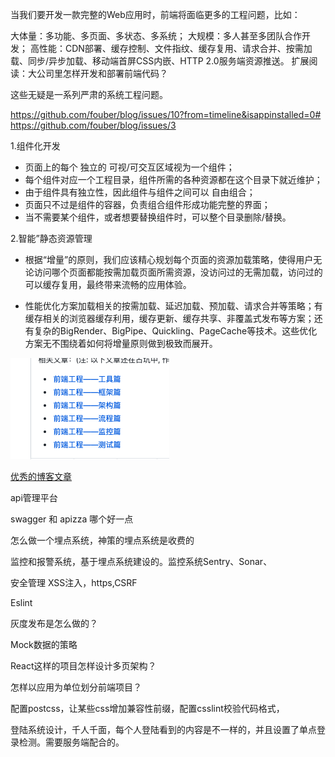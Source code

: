 当我们要开发一款完整的Web应用时，前端将面临更多的工程问题，比如：

大体量：多功能、多页面、多状态、多系统；
大规模：多人甚至多团队合作开发；
高性能：CDN部署、缓存控制、文件指纹、缓存复用、请求合并、按需加载、同步/异步加载、移动端首屏CSS内嵌、HTTP 2.0服务端资源推送。
扩展阅读：大公司里怎样开发和部署前端代码？

这些无疑是一系列严肃的系统工程问题。

https://github.com/fouber/blog/issues/10?from=timeline&isappinstalled=0#
https://github.com/fouber/blog/issues/3

1.组件化开发
- 页面上的每个 独立的 可视/可交互区域视为一个组件；
- 每个组件对应一个工程目录，组件所需的各种资源都在这个目录下就近维护；
- 由于组件具有独立性，因此组件与组件之间可以 自由组合；
- 页面只不过是组件的容器，负责组合组件形成功能完整的界面；
- 当不需要某个组件，或者想要替换组件时，可以整个目录删除/替换。

2.智能”静态资源管理
- 根据“增量”的原则，我们应该精心规划每个页面的资源加载策略，使得用户无论访问哪个页面都能按需加载页面所需资源，没访问过的无需加载，访问过的可以缓存复用，最终带来流畅的应用体验。

- 性能优化方案加载相关的按需加载、延迟加载、预加载、请求合并等策略；有缓存相关的浏览器缓存利用，缓存更新、缓存共享、非覆盖式发布等方案；还有复杂的BigRender、BigPipe、Quickling、PageCache等技术。这些优化方案无不围绕着如何将增量原则做到极致而展开。


![image](https://github.com/samsonCao/sam_blog/blob/master/image.png)


[优秀的博客文章](https://github.com/dongyuanxin/blog)

api管理平台

swagger 和 apizza 哪个好一点

怎么做一个埋点系统，神策的埋点系统是收费的

监控和报警系统，基于埋点系统建设的。监控系统Sentry、Sonar、

安全管理 XSS注入，https,CSRF

Eslint

灰度发布是怎么做的？

Mock数据的策略

React这样的项目怎样设计多页架构？

怎样以应用为单位划分前端项目？

配置postcss，让某些css增加兼容性前缀，配置csslint校验代码格式，

登陆系统设计，千人千面，每个人登陆看到的内容是不一样的，并且设置了单点登录检测。需要服务端配合的。









